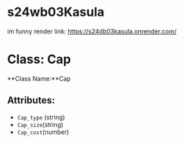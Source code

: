 # s24wb03Kasula
im funny
render link: https://s24db03kasula.onrender.com/
# Class: Cap
**Class Name:**Cap

## Attributes:

- `Cap_type` (string) 
- `Cap_size`(string) 
- `Cap_cost`(number) 

